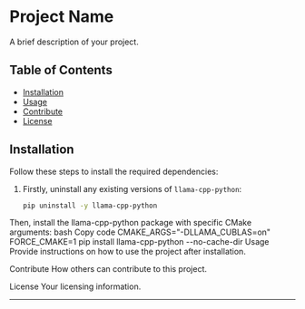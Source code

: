 # Project Name

A brief description of your project.

## Table of Contents

- [Installation](#installation)
- [Usage](#usage)
- [Contribute](#contribute)
- [License](#license)

## Installation

Follow these steps to install the required dependencies:

1. Firstly, uninstall any existing versions of `llama-cpp-python`:
   ```bash
   pip uninstall -y llama-cpp-python
Then, install the llama-cpp-python package with specific CMake arguments:
bash
Copy code
CMAKE_ARGS="-DLLAMA_CUBLAS=on" FORCE_CMAKE=1 pip install llama-cpp-python --no-cache-dir
Usage
Provide instructions on how to use the project after installation.

Contribute
How others can contribute to this project.

License
Your licensing information.

---